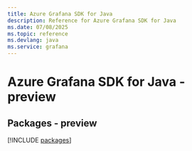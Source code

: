 ```yaml
---
title: Azure Grafana SDK for Java
description: Reference for Azure Grafana SDK for Java
ms.date: 07/08/2025
ms.topic: reference
ms.devlang: java
ms.service: grafana
---
```

# Azure Grafana SDK for Java - preview
## Packages - preview
[!INCLUDE [packages](grafana-index.md)]